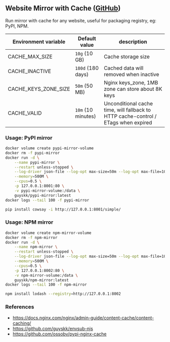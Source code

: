 ## Website Mirror with Cache ([GitHub](https://github.com/guyskk/website-mirror))

Run mirror with cache for any website, useful for packaging registry, eg: PyPI, NPM.

| Environment variable | Default value | description |
| -------------------- | ------------- | ----------- |
| CACHE_MAX_SIZE       | `10g` (10 GB)   | Cache storage size |
| CACHE_INACTIVE       | `180d` (180 days) | Cached data will removed when inactive |
| CACHE_KEYS_ZONE_SIZE | `50m` (50 MB)     | Nginx keys_zone, 1MB zone can store about 8K keys |
| CACHE_VALID | `10m` (10 minutes) | Unconditional cache time, will fallback to HTTP cache-control / ETags when expired |

### Usage: PyPI mirror

```bash
docker volume create pypi-mirror-volume
docker rm -f pypi-mirror
docker run -d \
    --name pypi-mirror \
    --restart unless-stopped \
    --log-driver json-file --log-opt max-size=50m --log-opt max-file=10 \
    --memory=500M \
    --cpus=0.5 \
    -p 127.0.0.1:8001:80 \
    -v pypi-mirror-volume:/data \
    guyskk/pypi-mirror:latest
docker logs --tail 100 -f pypi-mirror
```

```bash
pip install cowsay -i http://127.0.0.1:8001/simple/
```

### Usage: NPM mirror

```bash
docker volume create npm-mirror-volume
docker rm -f npm-mirror
docker run -d \
    --name npm-mirror \
    --restart unless-stopped \
    --log-driver json-file --log-opt max-size=50m --log-opt max-file=10 \
    --memory=500M \
    --cpus=0.5 \
    -p 127.0.0.1:8002:80 \
    -v npm-mirror-volume:/data \
    guyskk/npm-mirror:latest
docker logs --tail 100 -f npm-mirror
```

```bash
npm install lodash --registry=http://127.0.0.1:8002
```

### References

- https://docs.nginx.com/nginx/admin-guide/content-cache/content-caching/
- https://github.com/guyskk/envsub-njs
- https://github.com/ossobv/pypi-nginx-cache
